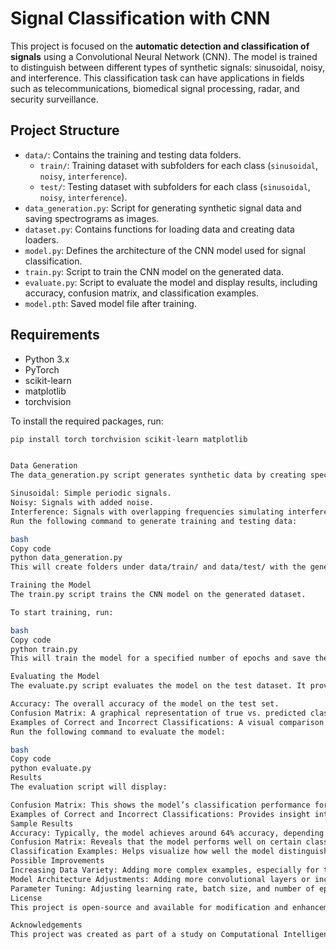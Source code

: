 # Signal Classification with CNN

This project is focused on the **automatic detection and classification of signals** using a Convolutional Neural Network (CNN). The model is trained to distinguish between different types of synthetic signals: sinusoidal, noisy, and interference. This classification task can have applications in fields such as telecommunications, biomedical signal processing, radar, and security surveillance.

## Project Structure

- `data/`: Contains the training and testing data folders.
  - `train/`: Training dataset with subfolders for each class (`sinusoidal`, `noisy`, `interference`).
  - `test/`: Testing dataset with subfolders for each class (`sinusoidal`, `noisy`, `interference`).
- `data_generation.py`: Script for generating synthetic signal data and saving spectrograms as images.
- `dataset.py`: Contains functions for loading data and creating data loaders.
- `model.py`: Defines the architecture of the CNN model used for signal classification.
- `train.py`: Script to train the CNN model on the generated data.
- `evaluate.py`: Script to evaluate the model and display results, including accuracy, confusion matrix, and classification examples.
- `model.pth`: Saved model file after training.

## Requirements

- Python 3.x
- PyTorch
- scikit-learn
- matplotlib
- torchvision

To install the required packages, run:
```bash
pip install torch torchvision scikit-learn matplotlib


Data Generation
The data_generation.py script generates synthetic data by creating spectrograms of different types of signals:

Sinusoidal: Simple periodic signals.
Noisy: Signals with added noise.
Interference: Signals with overlapping frequencies simulating interference.
Run the following command to generate training and testing data:

bash
Copy code
python data_generation.py
This will create folders under data/train/ and data/test/ with the generated spectrogram images for each class.

Training the Model
The train.py script trains the CNN model on the generated dataset.

To start training, run:

bash
Copy code
python train.py
This will train the model for a specified number of epochs and save the trained model as model.pth.

Evaluating the Model
The evaluate.py script evaluates the model on the test dataset. It provides three main outputs:

Accuracy: The overall accuracy of the model on the test set.
Confusion Matrix: A graphical representation of true vs. predicted classifications for each class.
Examples of Correct and Incorrect Classifications: A visual comparison of some correctly and incorrectly classified samples to help understand where the model performs well and where it struggles.
Run the following command to evaluate the model:

bash
Copy code
python evaluate.py
Results
The evaluation script will display:

Confusion Matrix: This shows the model’s classification performance for each class. It helps identify which classes the model may be confusing with others.
Examples of Correct and Incorrect Classifications: Provides insight into how the model interprets different spectrograms, allowing a better understanding of any misclassifications.
Sample Results
Accuracy: Typically, the model achieves around 64% accuracy, depending on the generated data and training parameters.
Confusion Matrix: Reveals that the model performs well on certain classes (e.g., sinusoidal) but may struggle with interference due to overlapping frequencies.
Classification Examples: Helps visualize how well the model distinguishes each signal type, showing both correct and incorrect predictions.
Possible Improvements
Increasing Data Variety: Adding more complex examples, especially for the interference class, to improve model generalization.
Model Architecture Adjustments: Adding more convolutional layers or increasing the number of filters to capture more details in the spectrograms.
Parameter Tuning: Adjusting learning rate, batch size, and number of epochs to achieve better convergence.
License
This project is open-source and available for modification and enhancement.

Acknowledgements
This project was created as part of a study on Computational Intelligence in Software Engineering. The methodology and techniques applied here are foundational in the field of signal classification and can be extended to real-world data for practical applications.
